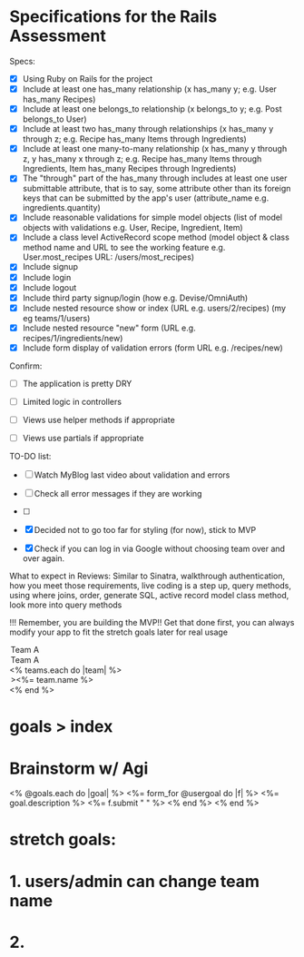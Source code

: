 # Specifications for the Rails Assessment

Specs:
- [x] Using Ruby on Rails for the project
- [x] Include at least one has_many relationship (x has_many y; e.g. User has_many Recipes) 
- [x] Include at least one belongs_to relationship (x belongs_to y; e.g. Post belongs_to User)
- [x] Include at least two has_many through relationships (x has_many y through z; e.g. Recipe has_many Items through Ingredients)
- [x] Include at least one many-to-many relationship (x has_many y through z, y has_many x through z; e.g. Recipe has_many Items through Ingredients, Item has_many Recipes through Ingredients)
- [x] The "through" part of the has_many through includes at least one user submittable attribute, that is to say, some attribute other than its foreign keys that can be submitted by the app's user (attribute_name e.g. ingredients.quantity)
- [x] Include reasonable validations for simple model objects (list of model objects with validations e.g. User, Recipe, Ingredient, Item)
- [x] Include a class level ActiveRecord scope method (model object & class method name and URL to see the working feature e.g. User.most_recipes URL: /users/most_recipes)
- [x] Include signup
- [x] Include login
- [x] Include logout
- [x] Include third party signup/login (how e.g. Devise/OmniAuth)
- [x] Include nested resource show or index (URL e.g. users/2/recipes) (my eg teams/1/users)
- [x] Include nested resource "new" form (URL e.g. recipes/1/ingredients/new)
- [x] Include form display of validation errors (form URL e.g. /recipes/new)

Confirm:
- [ ] The application is pretty DRY
- [ ] Limited logic in controllers
- [ ] Views use helper methods if appropriate
- [ ] Views use partials if appropriate


TO-DO list:
- [ ] Watch MyBlog last video about validation and errors
- [ ] Check all error messages if they are working
- [ ] 
- [x] Decided not to go too far for styling (for now), stick to MVP
- [x] Check if you can log in via Google without choosing team over and over again.


What to expect in Reviews:
Similar to Sinatra, walkthrough authentication, how you meet those requirements, live coding is a step up, query methods, using where joins, order, generate SQL, active record model class method, look more into query methods


!!! Remember, you are building the MVP!! Get that done first, you can always modify your app to fit the stretch goals later for real usage


<option value="<%= @user.team_id %>">Team A</option>

<option value="1">Team A</option>
<% teams.each do |team| %>
   <option value=<%= team.id %>><%= team.name %></option>
<% end %>


# goals > index
# Brainstorm w/ Agi
<% @goals.each do |goal| %>
    <%= form_for @usergoal do |f| %>
        <%= goal.description %>
        <%= f.submit " " %>
    <% end %>
<% end %>



# stretch goals:
# 1. users/admin can change team name
# 2. 